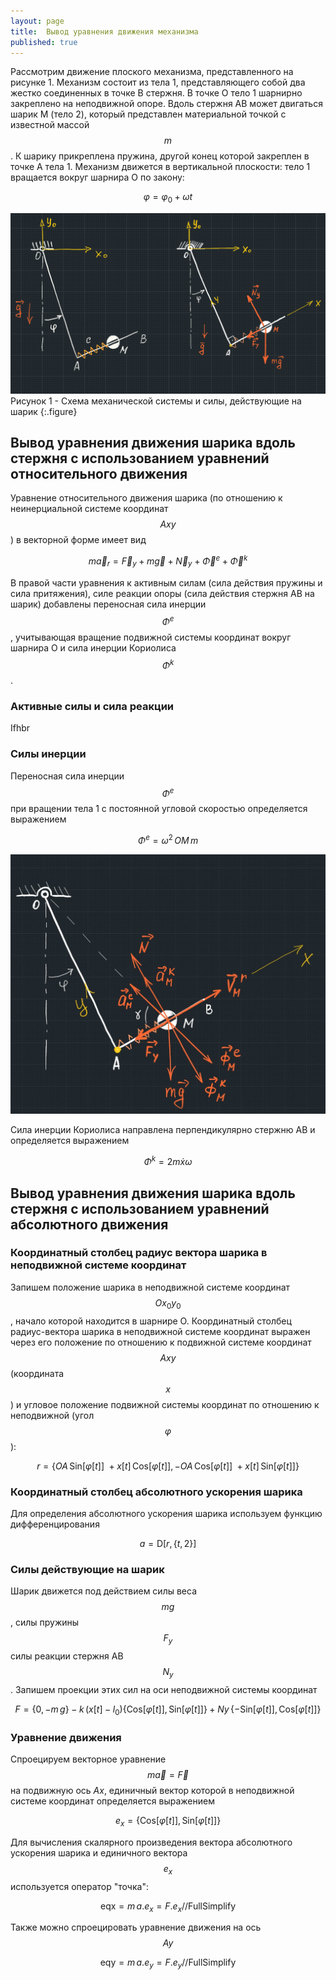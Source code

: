 ```yaml
---
layout: page
title:  Вывод уравнения движения механизма
published: true
---
```


Рассмотрим движение плоского механизма, представленного на рисунке 1. Механизм состоит из тела 1, представляющего собой два жестко соединенных в точке В стержня. В точке О тело 1 шарнирно закреплено на неподвижной опоре. Вдоль стержня АВ может двигаться шарик M (тело 2), который представлен материальной точкой с известной массой $$ m $$. К шарику прикреплена пружина, другой конец которой закреплен в точке А тела 1. Механизм движется в вертикальной плоскости: тело 1 вращается вокруг шарнира О по закону: 

$$
\varphi = \varphi_0 + \omega t
$$ 

![Рисунок 1](mech1.png)
Рисунок 1 - Схема механической системы и силы, действующие на шарик
{:.figure}

## Вывод уравнения движения шарика вдоль стержня с использованием уравнений относительного движения

Уравнение относительного движения шарика (по отношению к неинерциальной системе координат $$ Axy $$) в векторной форме имеет вид

$$
    m \vec{a}_r = \vec{F}_y + m \vec g + \vec N_y + \vec{\Phi}^e + \vec{\Phi}^k 
$$

В правой части уравнения к активным силам (сила действия пружины и сила притяжения), силе реакции опоры (сила действия стержня АВ на шарик) добавлены переносная сила инерции $$ \Phi^e $$, учитывающая вращение подвижной системы координат вокруг шарнира О и сила инерции Кориолиса $$ \Phi^k $$.   

### Активные силы и сила реакции

Ifhbr 

### Силы инерции

Переносная сила инерции $$ \Phi^e $$ при вращении тела 1 с постоянной угловой скоростью определяется выражением

$$
    \Phi^e = \omega^2 \, OM \, m 
$$

![Рисунок 2](mech2.jpg)

Сила инерции Кориолиса направлена перпендикулярно стержню АВ и определяется выражением

$$
    \Phi^k = 2 m \dot x \omega 
$$



## Вывод уравнения движения шарика вдоль стержня с использованием уравнений абсолютного движения

### Координатный столбец радиус вектора шарика в неподвижной системе координат

Запишем положение шарика в неподвижной системе координат $$ Ox_0y_0 $$, начало которой находится в шарнире О. Координатный столбец радиус-вектора шарика в неподвижной системе координат выражен через его положение по отношению к подвижной системе координат $$ Axy $$ (координата $$ x $$) и угловое положение  подвижной системы координат по отношению к неподвижной (угол $$ \varphi $$):

$$
    r = \{ OA \, \text{Sin}[\varphi[t]]\ + x[t] \, \text{Cos}[\varphi[t]], -OA \, \text{Cos}[\varphi[t]]\ + x[t] \, \text{Sin}[\varphi[t]] \}
$$

### Координатный столбец абсолютного ускорения шарика 

Для определения абсолютного ускорения шарика используем функцию дифференцирования

$$
    a = \text{D}[r,\{t,2\}]
$$

###  Силы действующие на шарик

Шарик движется под действием силы веса $$mg$$, силы пружины $$F_y$$ силы реакции стержня АВ $$N_y$$. Запишем проекции этих сил на оси неподвижной системы координат

$$
    F = \{0,-m\,g\} - k\,(x[t]-l_0)\{\text{Cos}[\varphi[t]],\,\text{Sin}[\varphi[t]]\} + Ny\,\{-\text{Sin}[\varphi[t]],\text{Cos}[\varphi[t]]\}
$$

### Уравнение движения

Спроецируем векторное уравнение $$m \vec a = \vec F$$ на подвижную ось $Ax$, единичный вектор которой в неподвижной системе координат определяется выражением

$$
    e_x = \{ \text{Cos}[\varphi[t]],\, \text{Sin}[\varphi[t]]\}
$$

Для вычисления скалярного произведения вектора абсолютного ускорения шарика и единичного вектора $$e_x$$ используется оператор "точка": 

$$
    \text{eqx} = m\,a.e_x = F.e_x //\text{FullSimplify}
$$

Также можно спроецировать уравнение движения на ось $$Ay$$

$$
    \text{eqy} = m\,a.e_y = F.e_y //\text{FullSimplify}
$$



